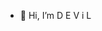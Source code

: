 - 👋 Hi, I’m D E V i L
<!---
learn-Web-Devlopment/learn-Web-Devlopment is a ✨ special ✨ repository because its `README.md` (this file) appears on your GitHub profile.
You can click the Preview link to take a look at your changes.
--->
